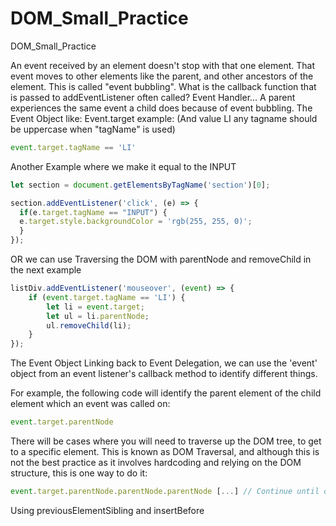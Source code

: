 # DOM_Small_Practice
DOM_Small_Practice

An event received by an element doesn't stop with that one element. That event moves to other elements like the parent, 
and other ancestors of the element. This is called "event bubbling".
What is the callback function that is passed to addEventListener often called? Event Handler...
A parent experiences the same event a child does because of event bubbling.
The Event Object like: Event.target example: (And value LI any tagname should be uppercase when "tagName" is used)
```js
event.target.tagName == 'LI' 
```
Another Example where we make it equal to the INPUT
```js
let section = document.getElementsByTagName('section')[0];

section.addEventListener('click', (e) => {
  if(e.target.tagName == "INPUT") {
  e.target.style.backgroundColor = 'rgb(255, 255, 0)';
  }
}); 
```
OR we can use Traversing the DOM with parentNode and removeChild in the next example 
```js
listDiv.addEventListener('mouseover', (event) => {
    if (event.target.tagName == 'LI') {
        let li = event.target;
        let ul = li.parentNode;
        ul.removeChild(li);
    }
});
```
The Event Object
Linking back to Event Delegation, we can use the 'event' object from an event listener's callback method to identify different things.

For example, the following code will identify the parent element of the child element which an event was called on:
```js
event.target.parentNode
```
There will be cases where you will need to traverse up the DOM tree, to get to a specific element. This is known as DOM Traversal, and although this is not the best practice as it involves hardcoding and relying on the DOM structure, this is one way to do it:
```js
event.target.parentNode.parentNode.parentNode [...] // Continue until desired element has been reached
```
Using previousElementSibling and insertBefore
```js

```
